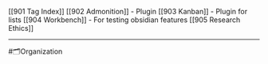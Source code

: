 [[901 Tag Index]]
[[902 Admonition]] - Plugin
[[903 Kanban]] - Plugin for lists
[[904 Workbench]] - For testing obsidian features
[[905 Research Ethics]]
___
#🗂️Organization 
